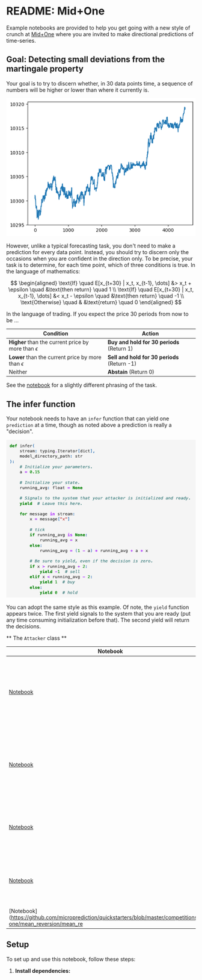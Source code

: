 # README: Mid+One

Example notebooks are provided to help you get going with a new style of crunch at [Mid+One](  ) where you are invited to make directional predictions of time-series. 

## Goal: Detecting small deviations from the martingale property 

Your goal is to try to discern whether, in 30 data points time, a sequence of numbers will be higher or lower than where it currently is. 

![Time Series](https://github.com/microprediction/endersnotebooks/blob/main/assets/images/timeseries.png?raw=true)

However, unlike a typical forecasting task, you don't need to make a prediction for every data point. Instead, you should try to discern only the occasions when you are confident in the direction only. To be precise, your
task is to determine, for each time point, which of three conditions is true. In the language of mathematics:

$$
\begin{aligned}
\text{If} \quad E[x_{t+30} | x_t, x_{t-1}, \dots] &> x_t + \epsilon \quad &\text{then return} \quad 1 \\
\text{If} \quad E[x_{t+30} | x_t, x_{t-1}, \dots] &< x_t - \epsilon \quad &\text{then return} \quad -1 \\
\text{Otherwise} \quad  & &\text{return} \quad 0
\end{aligned}
$$

In the language of trading. If you expect the price $30$ periods from now to be ...

| Condition | Action |
| --- | --- |
| **Higher** than the current price by more than $\epsilon$ | **Buy and hold for 30 periods** (Return 1) |
| **Lower** than the current price by more than $\epsilon$ | **Sell and hold for 30 periods** (Return -1) |
| Neither| **Abstain** (Return 0) |

See the [notebook](https://github.com/crunchdao/quickstarters/blob/master/competitions/mid-one/mean_reversion/mean_reversion.ipynb) for a slightly different phrasing of the task. 

## The infer function 

Your notebook needs to have an `infer` function that can yield one `prediction` at a time, though as noted above a prediction is really a "decision".  

![Infer](https://github.com/microprediction/endersnotebooks/blob/main/assets/images/infer.png?raw=true)

You can adopt the same style as this example. Of note, the `yield` function appears twice. The first yield signals to the system that you are ready (put any time consuming initialization before that). The second yield will return the decisions. 

** The `Attacker` class **





| Notebook | Description |
| --- | --- |
| [Notebook](https://github.com/microprediction/quickstarters/blob/master/competitions/mid-one/mean_reversion/mean_reversion.ipynb) | This notebook demonstrates a mean reversion strategy that predicts whether a time series will go up or down. |
| [Notebook](https://github.com/microprediction/quickstarters/blob/master/competitions/mid-one/mean_reversion/mean_reversion.ipynb) | Implements an attacker strategy using a deviation from martingale behavior to make buy, sell, or hold decisions. |
| [Notebook](https://github.com/microprediction/quickstarters/blob/master/competitions/mid-one/mean_reversion/mean_reversion.ipynb) | Shows how to process univariate time series data streams to detect trading opportunities. |
| [Notebook](https://github.com/microprediction/quickstarters/blob/master/competitions/mid-one/mean_reversion/mean_reversion.ipynb) | Includes the basic setup, data loading, and submission process for CrunchDAO competitions. |
| [Notebook](https://github.com/microprediction/quickstarters/blob/master/competitions/mid-one/mean_reversion/mean_re



## Setup

To set up and use this notebook, follow these steps:

1. **Install dependencies:**
